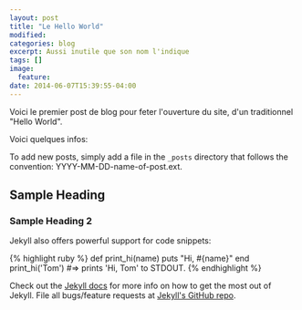 ```yaml
---
layout: post
title: "Le Hello World"
modified:
categories: blog
excerpt: Aussi inutile que son nom l'indique
tags: []
image:
  feature:
date: 2014-06-07T15:39:55-04:00
---
```


Voici le premier post de blog pour feter l'ouverture du site, d'un traditionnel "Hello World".

Voici quelques infos: 

To add new posts, simply add a file in the `_posts` directory that follows the convention: YYYY-MM-DD-name-of-post.ext.

## Sample Heading

### Sample Heading 2

Jekyll also offers powerful support for code snippets:

{% highlight ruby %}
def print_hi(name)
  puts "Hi, #{name}"
end
print_hi('Tom')
#=> prints 'Hi, Tom' to STDOUT.
{% endhighlight %}

Check out the [Jekyll docs][jekyll] for more info on how to get the most out of Jekyll. File all bugs/feature requests at [Jekyll's GitHub repo][jekyll-gh].

[jekyll-gh]: https://github.com/jekyll/jekyll
[jekyll]:    http://jekyllrb.com
